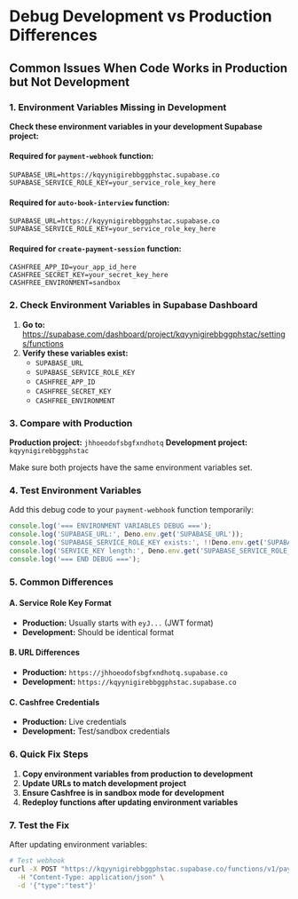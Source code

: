# Debug Development vs Production Differences

## Common Issues When Code Works in Production but Not Development

### 1. Environment Variables Missing in Development

**Check these environment variables in your development Supabase project:**

#### Required for `payment-webhook` function:
```
SUPABASE_URL=https://kqyynigirebbggphstac.supabase.co
SUPABASE_SERVICE_ROLE_KEY=your_service_role_key_here
```

#### Required for `auto-book-interview` function:
```
SUPABASE_URL=https://kqyynigirebbggphstac.supabase.co
SUPABASE_SERVICE_ROLE_KEY=your_service_role_key_here
```

#### Required for `create-payment-session` function:
```
CASHFREE_APP_ID=your_app_id_here
CASHFREE_SECRET_KEY=your_secret_key_here
CASHFREE_ENVIRONMENT=sandbox
```

### 2. Check Environment Variables in Supabase Dashboard

1. **Go to:** https://supabase.com/dashboard/project/kqyynigirebbggphstac/settings/functions
2. **Verify these variables exist:**
   - `SUPABASE_URL`
   - `SUPABASE_SERVICE_ROLE_KEY`
   - `CASHFREE_APP_ID`
   - `CASHFREE_SECRET_KEY`
   - `CASHFREE_ENVIRONMENT`

### 3. Compare with Production

**Production project:** `jhhoeodofsbgfxndhotq`
**Development project:** `kqyynigirebbggphstac`

Make sure both projects have the same environment variables set.

### 4. Test Environment Variables

Add this debug code to your `payment-webhook` function temporarily:

```typescript
console.log('=== ENVIRONMENT VARIABLES DEBUG ===');
console.log('SUPABASE_URL:', Deno.env.get('SUPABASE_URL'));
console.log('SUPABASE_SERVICE_ROLE_KEY exists:', !!Deno.env.get('SUPABASE_SERVICE_ROLE_KEY'));
console.log('SERVICE_KEY length:', Deno.env.get('SUPABASE_SERVICE_ROLE_KEY')?.length || 0);
console.log('=== END DEBUG ===');
```

### 5. Common Differences

#### A. Service Role Key Format
- **Production:** Usually starts with `eyJ...` (JWT format)
- **Development:** Should be identical format

#### B. URL Differences
- **Production:** `https://jhhoeodofsbgfxndhotq.supabase.co`
- **Development:** `https://kqyynigirebbggphstac.supabase.co`

#### C. Cashfree Credentials
- **Production:** Live credentials
- **Development:** Test/sandbox credentials

### 6. Quick Fix Steps

1. **Copy environment variables from production to development**
2. **Update URLs to match development project**
3. **Ensure Cashfree is in sandbox mode for development**
4. **Redeploy functions after updating environment variables**

### 7. Test the Fix

After updating environment variables:

```bash
# Test webhook
curl -X POST "https://kqyynigirebbggphstac.supabase.co/functions/v1/payment-webhook" \
  -H "Content-Type: application/json" \
  -d '{"type":"test"}'
```
